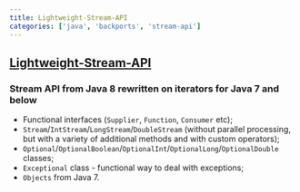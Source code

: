 ```yaml
---
title: Lightweight-Stream-API
categories: ['java', 'backports', 'stream-api']
---
```

## [Lightweight-Stream-API](https://github.com/aNNiMON/Lightweight-Stream-API)

### Stream API from Java 8 rewritten on iterators for Java 7 and below


 + Functional interfaces (`Supplier`, `Function`, `Consumer` etc);
 + `Stream`/`IntStream`/`LongStream`/`DoubleStream` (without parallel processing, but with a variety of additional methods and with custom operators);
 + `Optional`/`OptionalBoolean`/`OptionalInt`/`OptionalLong`/`OptionalDouble` classes;
 + `Exceptional` class - functional way to deal with exceptions;
 + `Objects` from Java 7.

